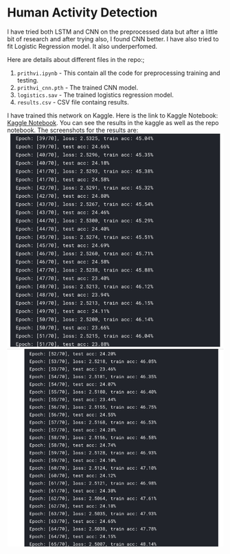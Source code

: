 # Human Activity Detection
  I have tried both LSTM and CNN on the preprocessed data but after a little bit of research and after trying also, I found CNN better. I have also tried to fit Logistic Regression model. It also underperfomed.
  
  Here are details about different files in the repo:;
  1. ```prithvi.ipynb``` - This contain all the code for preprocessing training and testing.
  2. ```prithvi_cnn.pth``` - The trained CNN model.
  3. ```logistics.sav``` - The trained logistics regression model.
  4. ```results.csv``` - CSV file containg results.
 
  I have trained this network on Kaggle. Here is the link to Kaggle Notebook: [Kaggle Notebook](https://www.kaggle.com/adityakumar01/prithvi). You can see the results in the kaggle as well as the repo notebook.
  The screenshots for the results are:
  ![imgs](imgs/img1.png) 
  ![imgs](imgs/img.png)
